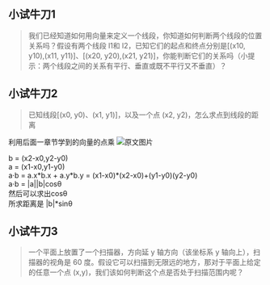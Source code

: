 ## 小试牛刀1
> 我们已经知道如何用向量来定义一个线段，你知道如何判断两个线段的位置关系吗？假设有两个线段 l1和 l2，已知它们的起点和终点分别是[(x10, y10),(x11, y11)]、[(x20, y20),(x21, y21)]，你能判断它们的关系吗（小提示：两个线段之间的关系有平行、垂直或既不平行又不垂直）？

## 小试牛刀2
> 已知线段[(x0, y0)、(x1, y1)]，以及一个点 (x2, y2)，怎么求点到线段的距离

利用后面一章节学到的向量的点乘
![原文图片](https://static001.geekbang.org/resource/image/08/36/08ed8e6ded30ae53d8d3900e7f8bee36.jpg)
<div>b = (x2-x0,y2-y0)</div>
<div>a = (x1-x0,y1-y0)</div>
<div>a·b = a.x*b.x + a.y*b.y = (x1-x0)*(x2-x0)+(y1-y0)(y2-y0)</div>
a·b = |a||b|cosθ<br>
然后可以求出cosθ<br>
所求距离是 |b|*sinθ

## 小试牛刀3
> 一个平面上放置了一个扫描器，方向延 y 轴方向（该坐标系 y 轴向上），扫描器的视角是 60 度。假设它可以扫描到无限远的地方，那对于平面上给定的任意一个点 (x,y)，我们该如何判断这个点是否处于扫描范围内呢？